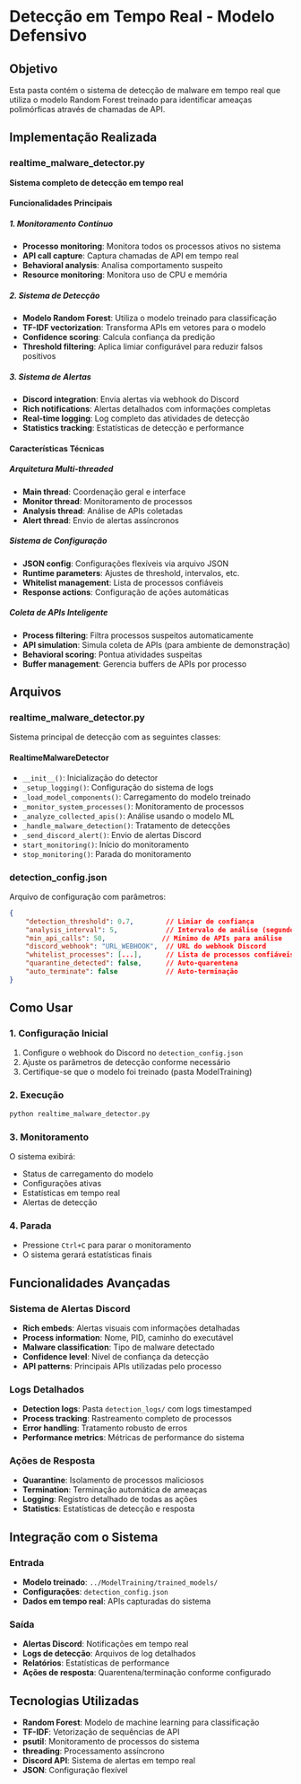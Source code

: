 # Detecção em Tempo Real - Modelo Defensivo

## Objetivo
Esta pasta contém o sistema de detecção de malware em tempo real que utiliza o modelo Random Forest treinado para identificar ameaças polimórficas através de chamadas de API.

## Implementação Realizada

### realtime_malware_detector.py
**Sistema completo de detecção em tempo real**

#### Funcionalidades Principais

##### 1. Monitoramento Contínuo
- **Processo monitoring**: Monitora todos os processos ativos no sistema
- **API call capture**: Captura chamadas de API em tempo real
- **Behavioral analysis**: Analisa comportamento suspeito
- **Resource monitoring**: Monitora uso de CPU e memória

##### 2. Sistema de Detecção
- **Modelo Random Forest**: Utiliza o modelo treinado para classificação
- **TF-IDF vectorization**: Transforma APIs em vetores para o modelo
- **Confidence scoring**: Calcula confiança da predição
- **Threshold filtering**: Aplica limiar configurável para reduzir falsos positivos

##### 3. Sistema de Alertas
- **Discord integration**: Envia alertas via webhook do Discord
- **Rich notifications**: Alertas detalhados com informações completas
- **Real-time logging**: Log completo das atividades de detecção
- **Statistics tracking**: Estatísticas de detecção e performance

#### Características Técnicas

##### Arquitetura Multi-threaded
- **Main thread**: Coordenação geral e interface
- **Monitor thread**: Monitoramento de processos
- **Analysis thread**: Análise de APIs coletadas
- **Alert thread**: Envio de alertas assíncronos

##### Sistema de Configuração
- **JSON config**: Configurações flexíveis via arquivo JSON
- **Runtime parameters**: Ajustes de threshold, intervalos, etc.
- **Whitelist management**: Lista de processos confiáveis
- **Response actions**: Configuração de ações automáticas

##### Coleta de APIs Inteligente
- **Process filtering**: Filtra processos suspeitos automaticamente
- **API simulation**: Simula coleta de APIs (para ambiente de demonstração)
- **Behavioral scoring**: Pontua atividades suspeitas
- **Buffer management**: Gerencia buffers de APIs por processo

## Arquivos

### realtime_malware_detector.py
Sistema principal de detecção com as seguintes classes:

#### RealtimeMalwareDetector
- `__init__()`: Inicialização do detector
- `_setup_logging()`: Configuração do sistema de logs
- `_load_model_components()`: Carregamento do modelo treinado
- `_monitor_system_processes()`: Monitoramento de processos
- `_analyze_collected_apis()`: Análise usando o modelo ML
- `_handle_malware_detection()`: Tratamento de detecções
- `_send_discord_alert()`: Envio de alertas Discord
- `start_monitoring()`: Início do monitoramento
- `stop_monitoring()`: Parada do monitoramento

### detection_config.json
Arquivo de configuração com parâmetros:

```json
{
    "detection_threshold": 0.7,        // Limiar de confiança
    "analysis_interval": 5,            // Intervalo de análise (segundos)
    "min_api_calls": 50,              // Mínimo de APIs para análise
    "discord_webhook": "URL_WEBHOOK",  // URL do webhook Discord
    "whitelist_processes": [...],      // Lista de processos confiáveis
    "quarantine_detected": false,      // Auto-quarentena
    "auto_terminate": false            // Auto-terminação
}
```

## Como Usar

### 1. Configuração Inicial
1. Configure o webhook do Discord no `detection_config.json`
2. Ajuste os parâmetros de detecção conforme necessário
3. Certifique-se que o modelo foi treinado (pasta ModelTraining)

### 2. Execução
```bash
python realtime_malware_detector.py
```

### 3. Monitoramento
O sistema exibirá:
- Status de carregamento do modelo
- Configurações ativas
- Estatísticas em tempo real
- Alertas de detecção

### 4. Parada
- Pressione `Ctrl+C` para parar o monitoramento
- O sistema gerará estatísticas finais

## Funcionalidades Avançadas

### Sistema de Alertas Discord
- **Rich embeds**: Alertas visuais com informações detalhadas
- **Process information**: Nome, PID, caminho do executável
- **Malware classification**: Tipo de malware detectado
- **Confidence level**: Nível de confiança da detecção
- **API patterns**: Principais APIs utilizadas pelo processo

### Logs Detalhados
- **Detection logs**: Pasta `detection_logs/` com logs timestamped
- **Process tracking**: Rastreamento completo de processos
- **Error handling**: Tratamento robusto de erros
- **Performance metrics**: Métricas de performance do sistema

### Ações de Resposta
- **Quarantine**: Isolamento de processos maliciosos
- **Termination**: Terminação automática de ameaças
- **Logging**: Registro detalhado de todas as ações
- **Statistics**: Estatísticas de detecção e resposta

## Integração com o Sistema

### Entrada
- **Modelo treinado**: `../ModelTraining/trained_models/`
- **Configurações**: `detection_config.json`
- **Dados em tempo real**: APIs capturadas do sistema

### Saída
- **Alertas Discord**: Notificações em tempo real
- **Logs de detecção**: Arquivos de log detalhados
- **Relatórios**: Estatísticas de performance
- **Ações de resposta**: Quarentena/terminação conforme configurado

## Tecnologias Utilizadas
- **Random Forest**: Modelo de machine learning para classificação
- **TF-IDF**: Vetorização de sequências de API
- **psutil**: Monitoramento de processos do sistema
- **threading**: Processamento assíncrono
- **Discord API**: Sistema de alertas em tempo real
- **JSON**: Configuração flexível